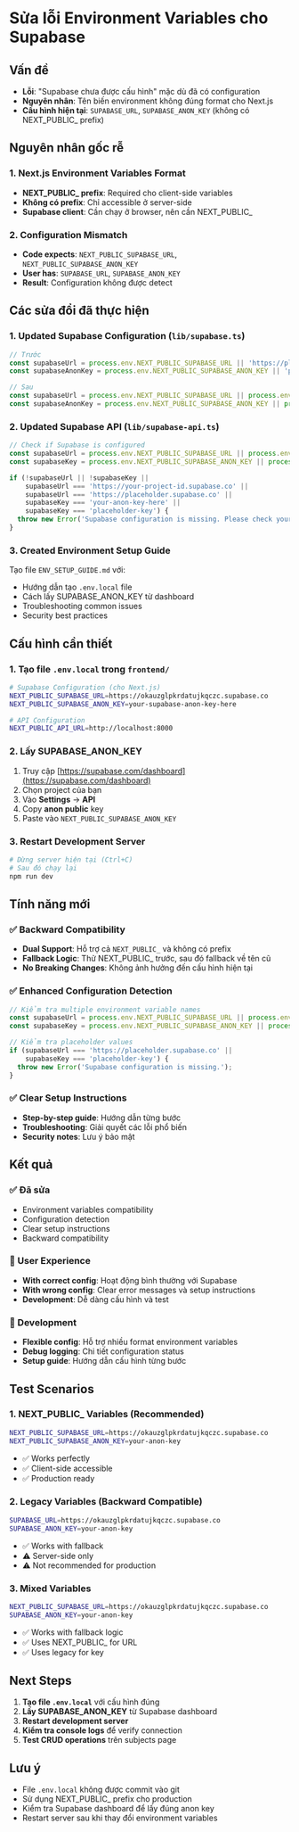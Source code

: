 # Sửa lỗi Environment Variables cho Supabase

## Vấn đề
- **Lỗi**: "Supabase chưa được cấu hình" mặc dù đã có configuration
- **Nguyên nhân**: Tên biến environment không đúng format cho Next.js
- **Cấu hình hiện tại**: `SUPABASE_URL`, `SUPABASE_ANON_KEY` (không có NEXT_PUBLIC_ prefix)

## Nguyên nhân gốc rễ

### 1. Next.js Environment Variables Format
- **NEXT_PUBLIC_ prefix**: Required cho client-side variables
- **Không có prefix**: Chỉ accessible ở server-side
- **Supabase client**: Cần chạy ở browser, nên cần NEXT_PUBLIC_

### 2. Configuration Mismatch
- **Code expects**: `NEXT_PUBLIC_SUPABASE_URL`, `NEXT_PUBLIC_SUPABASE_ANON_KEY`
- **User has**: `SUPABASE_URL`, `SUPABASE_ANON_KEY`
- **Result**: Configuration không được detect

## Các sửa đổi đã thực hiện

### 1. Updated Supabase Configuration (`lib/supabase.ts`)
```typescript
// Trước
const supabaseUrl = process.env.NEXT_PUBLIC_SUPABASE_URL || 'https://placeholder.supabase.co'
const supabaseAnonKey = process.env.NEXT_PUBLIC_SUPABASE_ANON_KEY || 'placeholder-key'

// Sau
const supabaseUrl = process.env.NEXT_PUBLIC_SUPABASE_URL || process.env.SUPABASE_URL || 'https://placeholder.supabase.co'
const supabaseAnonKey = process.env.NEXT_PUBLIC_SUPABASE_ANON_KEY || process.env.SUPABASE_ANON_KEY || 'placeholder-key'
```

### 2. Updated Supabase API (`lib/supabase-api.ts`)
```typescript
// Check if Supabase is configured
const supabaseUrl = process.env.NEXT_PUBLIC_SUPABASE_URL || process.env.SUPABASE_URL;
const supabaseKey = process.env.NEXT_PUBLIC_SUPABASE_ANON_KEY || process.env.SUPABASE_ANON_KEY;

if (!supabaseUrl || !supabaseKey || 
    supabaseUrl === 'https://your-project-id.supabase.co' || 
    supabaseUrl === 'https://placeholder.supabase.co' ||
    supabaseKey === 'your-anon-key-here' ||
    supabaseKey === 'placeholder-key') {
  throw new Error('Supabase configuration is missing. Please check your environment variables.');
}
```

### 3. Created Environment Setup Guide
Tạo file `ENV_SETUP_GUIDE.md` với:
- Hướng dẫn tạo `.env.local` file
- Cách lấy SUPABASE_ANON_KEY từ dashboard
- Troubleshooting common issues
- Security best practices

## Cấu hình cần thiết

### 1. Tạo file `.env.local` trong `frontend/`
```bash
# Supabase Configuration (cho Next.js)
NEXT_PUBLIC_SUPABASE_URL=https://okauzglpkrdatujkqczc.supabase.co
NEXT_PUBLIC_SUPABASE_ANON_KEY=your-supabase-anon-key-here

# API Configuration  
NEXT_PUBLIC_API_URL=http://localhost:8000
```

### 2. Lấy SUPABASE_ANON_KEY
1. Truy cập [https://supabase.com/dashboard](https://supabase.com/dashboard)
2. Chọn project của bạn
3. Vào **Settings** → **API**
4. Copy **anon public** key
5. Paste vào `NEXT_PUBLIC_SUPABASE_ANON_KEY`

### 3. Restart Development Server
```bash
# Dừng server hiện tại (Ctrl+C)
# Sau đó chạy lại
npm run dev
```

## Tính năng mới

### ✅ Backward Compatibility
- **Dual Support**: Hỗ trợ cả `NEXT_PUBLIC_` và không có prefix
- **Fallback Logic**: Thử NEXT_PUBLIC_ trước, sau đó fallback về tên cũ
- **No Breaking Changes**: Không ảnh hưởng đến cấu hình hiện tại

### ✅ Enhanced Configuration Detection
```typescript
// Kiểm tra multiple environment variable names
const supabaseUrl = process.env.NEXT_PUBLIC_SUPABASE_URL || process.env.SUPABASE_URL;
const supabaseKey = process.env.NEXT_PUBLIC_SUPABASE_ANON_KEY || process.env.SUPABASE_ANON_KEY;

// Kiểm tra placeholder values
if (supabaseUrl === 'https://placeholder.supabase.co' || 
    supabaseKey === 'placeholder-key') {
  throw new Error('Supabase configuration is missing.');
}
```

### ✅ Clear Setup Instructions
- **Step-by-step guide**: Hướng dẫn từng bước
- **Troubleshooting**: Giải quyết các lỗi phổ biến
- **Security notes**: Lưu ý bảo mật

## Kết quả

### ✅ Đã sửa
- Environment variables compatibility
- Configuration detection
- Clear setup instructions
- Backward compatibility

### 📱 User Experience
- **With correct config**: Hoạt động bình thường với Supabase
- **With wrong config**: Clear error messages và setup instructions
- **Development**: Dễ dàng cấu hình và test

### 🔧 Development
- **Flexible config**: Hỗ trợ nhiều format environment variables
- **Debug logging**: Chi tiết configuration status
- **Setup guide**: Hướng dẫn cấu hình từng bước

## Test Scenarios

### 1. NEXT_PUBLIC_ Variables (Recommended)
```bash
NEXT_PUBLIC_SUPABASE_URL=https://okauzglpkrdatujkqczc.supabase.co
NEXT_PUBLIC_SUPABASE_ANON_KEY=your-anon-key
```
- ✅ Works perfectly
- ✅ Client-side accessible
- ✅ Production ready

### 2. Legacy Variables (Backward Compatible)
```bash
SUPABASE_URL=https://okauzglpkrdatujkqczc.supabase.co
SUPABASE_ANON_KEY=your-anon-key
```
- ✅ Works with fallback
- ⚠️ Server-side only
- ⚠️ Not recommended for production

### 3. Mixed Variables
```bash
NEXT_PUBLIC_SUPABASE_URL=https://okauzglpkrdatujkqczc.supabase.co
SUPABASE_ANON_KEY=your-anon-key
```
- ✅ Works with fallback logic
- ✅ Uses NEXT_PUBLIC_ for URL
- ✅ Uses legacy for key

## Next Steps

1. **Tạo file `.env.local`** với cấu hình đúng
2. **Lấy SUPABASE_ANON_KEY** từ Supabase dashboard
3. **Restart development server**
4. **Kiểm tra console logs** để verify connection
5. **Test CRUD operations** trên subjects page

## Lưu ý
- File `.env.local` không được commit vào git
- Sử dụng NEXT_PUBLIC_ prefix cho production
- Kiểm tra Supabase dashboard để lấy đúng anon key
- Restart server sau khi thay đổi environment variables
